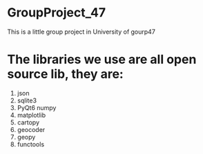 # GroupProject_47
This is a little group project in University of gourp47

# The libraries we use are all open source lib, they are:
1. json
2. sqlite3
3. PyQt6 numpy
4. matplotlib
5. cartopy
6. geocoder
7. geopy
8. functools
